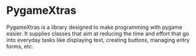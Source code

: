 # PygameXtras
PygameXtras is a library designed to make programming with pygame easier. It supplies classes that aim at reducing the time and effort that go into everyday tasks like displaying text, creating buttons, managing entry forms, etc.